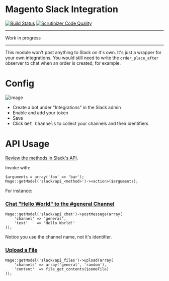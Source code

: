 Magento Slack Integration
===

[![Build Status](https://travis-ci.org/steverobbins/Magento-Slack.svg?branch=master)](https://travis-ci.org/steverobbins/Magento-Slack) [![Scrutinizer Code Quality](https://scrutinizer-ci.com/g/steverobbins/Magento-Slack/badges/quality-score.png?b=master)](https://scrutinizer-ci.com/g/steverobbins/Magento-Slack/?branch=master)

---

Work in progress

---

This module won't post anything to Slack on it's own.  It's just a wrapper for your own integrations.  You would still need to write the `order_place_after` observer to chat when an order is created, for example.

# Config

![image](https://i.imgur.com/Fyr3sHg.png)

* Create a bot under "Integrations" in the Slack admin
* Enable and add your token
* Save
* Click <kbd>Get Channels</kbd> to collect your channels and their identifiers

# API Usage

[Review the methods in Slack's API](https://api.slack.com/methods).

Invoke with:

```
$arguments = array('foo' => 'bar');
Mage::getModel('slack/api_<method>')-><action>($arguments);
```

For instance:

### [Chat "Hello World" to the #general Channel](https://api.slack.com/methods/chat.postMessage)

```
Mage::getModel('slack/api_chat')->postMessage(array(
    'channel' => 'general',
    'text'    => 'Hello World!'
));
```

Notice you use the channel name, not it's identifier.

### [Upload a File](https://api.slack.com/methods/files.upload)

```
Mage::getModel('slack/api_files')->upload(array(
    'channels' => array('general', 'random'),
    'content'  => file_get_contents($someFile)
));
```